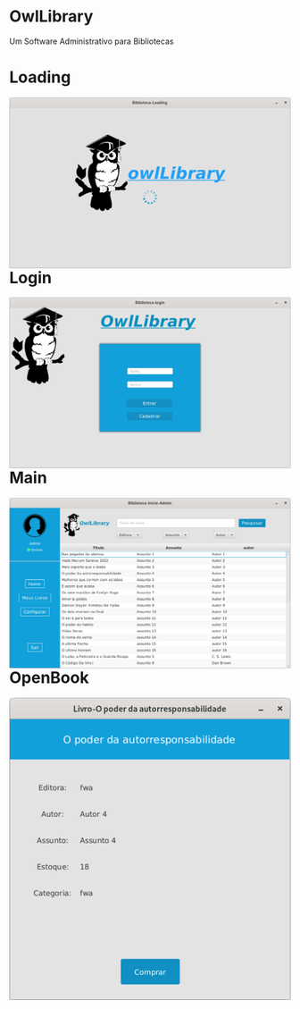 # OwlLibrary
Um Software Administrativo para Bibliotecas 

# Loading
<img src="https://github.com/AlexandreJusten/OwlLibrary/blob/main/img_Readme/Loading2.png" min-width="400px" max-width="600px" width="600px" align="left" alt="Computador iuriCode">

# Login
<img src="https://github.com/AlexandreJusten/OwlLibrary/blob/main/img_Readme/Login.png" min-width="400px" max-width="600px" width="600px" align="left" alt="Computador iuriCode">

# Main
<img src="https://github.com/AlexandreJusten/OwlLibrary/blob/main/img_Readme/main.png" min-width="400px" max-width="600px" width="600px" align="left" alt="Computador iuriCode">

# OpenBook
<img src="https://github.com/AlexandreJusten/OwlLibrary/blob/main/img_Readme/open.png" min-width="400px" max-width="600px" width="600px" align="left" alt="Computador iuriCode">
